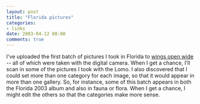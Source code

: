 ```yaml
---
layout: post
title: "Florida pictures"
categories:
- links
date: 2003-04-12 00:00
comments: true
---
```


<p>I've uploaded the first batch of pictures I took in Florida to <a href="http://www.rousette.org.uk/mt-static/wingsopenwide/index.html">wings open wide</a> -- all of which were taken with the digital camera. When I get a chance, I'll scan in some of the pictures I took with the Lomo. I also discovered that I could set more than one category for each image, so that it would appear in more than one gallery. So, for instance, some of this batch appears in both the Florida 2003 album and also in fauna or flora. When I get a chance, I might edit the others so that the categories make more sense.</p>



